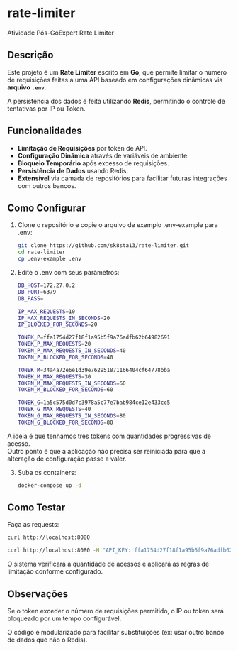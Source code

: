 # rate-limiter
Atividade Pós-GoExpert Rate Limiter

## Descrição

Este projeto é um **Rate Limiter** escrito em **Go**, que permite limitar o número de requisições feitas a uma API baseado em configurações dinâmicas via **arquivo `.env`**.

A persistência dos dados é feita utilizando **Redis**, permitindo o controle de tentativas por IP ou Token.

## Funcionalidades

- **Limitação de Requisições** por token de API.
- **Configuração Dinâmica** através de variáveis de ambiente.
- **Bloqueio Temporário** após excesso de requisições.
- **Persistência de Dados** usando Redis.
- **Extensível** via camada de repositórios para facilitar futuras integrações com outros bancos.

## Como Configurar

1. Clone o repositório e copie o arquivo de exemplo .env-example para .env:

   ```bash
   git clone https://github.com/sk8sta13/rate-limiter.git
   cd rate-limiter
   cp .env-example .env
   ```

2. Edite o .env com seus parâmetros:

   ```bash
   DB_HOST=172.27.0.2
   DB_PORT=6379
   DB_PASS=

   IP_MAX_REQUESTS=10
   IP_MAX_REQUESTS_IN_SECONDS=20
   IP_BLOCKED_FOR_SECONDS=20

   TONEK_P=ffa1754d27f18f1a95b5f9a76adfb62b64982691
   TONEK_P_MAX_REQUESTS=20
   TOKEN_P_MAX_REQUESTS_IN_SECONDS=40
   TOKEN_P_BLOCKED_FOR_SECONDS=40

   TONEK_M=34a4a72e6e1d39e762951871166404cf64778bba
   TONEK_M_MAX_REQUESTS=30
   TOKEN_M_MAX_REQUESTS_IN_SECONDS=60
   TOKEN_M_BLOCKED_FOR_SECONDS=60

   TONEK_G=1a5c575d0d7c3978a5c77e7bab984ce12e433cc5
   TONEK_G_MAX_REQUESTS=40
   TOKEN_G_MAX_REQUESTS_IN_SECONDS=80
   TOKEN_G_BLOCKED_FOR_SECONDS=80
   ```  
A idéia é que tenhamos três tokens com quantidades progressivas de acesso.  
Outro ponto é que a aplicação não precisa ser reiniciada para que a alteração de configuração passe a valer.

3. Suba os containers:

   ```bash
   docker-compose up -d
   ```

## Como Testar

Faça as requests:

   ```bash
   curl http://localhost:8080
   ```  

   ```bash
   curl http://localhost:8080 -H "API_KEY: ffa1754d27f18f1a95b5f9a76adfb62b64982691"
   ```  
O sistema verificará a quantidade de acessos e aplicará as regras de limitação conforme configurado.

## Observações

Se o token exceder o número de requisições permitido, o IP ou token será bloqueado por um tempo configurável.

O código é modularizado para facilitar substituições (ex: usar outro banco de dados que não o Redis).